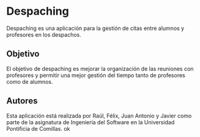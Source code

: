 # Despaching
Despaching es una aplicación para la gestión de citas entre alumnos y profesores en los despachos.

## Objetivo
El objetivo de despaching es mejorar la organización de las reuniones con profesores y permitir una mejor gestión del tiempo tanto de profesores como de alumnos.

## Autores
Esta aplicación está realizada por Raúl, Félix, Juan Antonio y Javier como parte de la asignatura de Ingeniería del Software en la Universidad Pontificia de Comillas.
ok